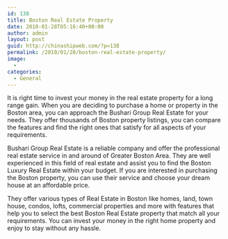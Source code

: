 ```yaml
---
id: 138
title: Boston Real Estate Property
date: 2010-01-28T05:16:40+00:00
author: admin
layout: post
guid: http://chinashipweb.com/?p=138
permalink: /2010/01/28/boston-real-estate-property/
image:
  - 
categories:
  - General
---
```

It is right time to invest your money in the real estate property for a long range gain. When you are deciding to purchase a home or property in the Boston area, you can approach the Bushari Group Real Estate for your needs. They offer thousands of Boston property listings, you can compare the features and find the right ones that satisfy for all aspects of your requirements.

Bushari Group Real Estate is a reliable company and offer the professional real estate service in and around of Greater Boston Area. They are well experienced in this field of real estate and assist you to find the Boston Luxury Real Estate within your budget. If you are interested in purchasing the Boston property, you can use their service and choose your dream house at an affordable price.

They offer various types of Real Estate in Boston like homes, land, town house, condos, lofts, commercial properties and more with features that help you to select the best Boston Real Estate property that match all your requirements. You can invest your money in the right home property and enjoy to stay without any hassle.